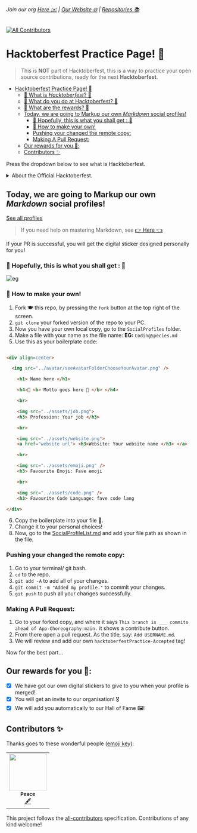 ###### Join our org [Here ✉️](https://github.com/App-Choreography/Get-An-Invite/issues/new?assignees=CodingSpecies&labels=Organisation+Invite%21+%F0%9F%93%A8&template=please-can-i-join-this-organisation------.md&title=Please+Can+I+Join+This+Organisation%3F+%F0%9F%A5%BA%F0%9F%99%8F") | [Our Website 🌐](https://app-choreography.github.io/) | [Repositories 📚](https://github.com/orgs/App-Choreography/repositories)
<!-- ALL-CONTRIBUTORS-BADGE:START - Do not remove or modify this section -->
[![All Contributors](https://img.shields.io/badge/all_contributors-1-orange.svg?style=flat-square)](#contributors-)
<!-- ALL-CONTRIBUTORS-BADGE:END -->

# Hacktoberfest Practice Page! 📃

> This is **NOT** part of Hacktoberfest, this is a way to practice your open source contributions, ready for the next **Hacktoberfest**.
- [Hacktoberfest Practice Page! 📃](#hacktoberfest-practice-page-)
    - [💬 What is *Hacktoberfest*? 💬](#-what-is-hacktoberfest-)
    - [💬 What do you do at Hacktoberfest? 💬](#-what-do-you-do-at-hacktoberfest-)
    - [💬 What are the rewards? 💬](#-what-are-the-rewards-)
  - [Today, we are going to Markup our own *Markdown* social profiles!](#today-we-are-going-to-markup-our-own-markdown-social-profiles)
    - [🤞 Hopefully, this is what you shall get : 🤞](#-hopefully-this-is-what-you-shall-get--)
    - [🧾 How to make your own!](#-how-to-make-your-own)
    - [Pushing your changed the remote copy:](#pushing-your-changed-the-remote-copy)
    - [Making A Pull Request:](#making-a-pull-request)
  - [Our rewards for you 🥇:](#our-rewards-for-you-)
  - [Contributors ✨](#contributors-)

Press the dropdown below to see what is Hacktoberfest.
<details close>
    <summary> About the Official Hacktoberfest. </summary> 

### 💬 What is *Hacktoberfest*? 💬
Hacktoberfest is a celebration 🎊 of contributing to open source at Github! Every year, on the month of October, this event begins. 

### 💬 What do you do at Hacktoberfest? 💬
For the repos that have signed up to Hacktoberfest, you can contribute to and make a pr, to hope for a **Hacktoberfest-Accepted** tag on your PR. Once you have `4` valid PR's, you have completed Hacktoberfest!

### 💬 What are the rewards? 💬
Once all 4 valid PR's are completed, you will get the option for some c😎😎l *swag* or the option to plant a tree 🌲. But the best reward is... you have learned open source 🤗.

</details>

## Today, we are going to Markup our own *Markdown* social profiles!

[See all profiles](./SocialProfileList.md)

> If you need help on mastering Markdown, see [👉 Here 👈](https://www.markdownguide.org/)

If your PR is successful, you will get the digital sticker designed personally for you!
### 🤞 Hopefully, this is what you shall get : 🤞

![eg](https://user-images.githubusercontent.com/70807500/155803634-4b4b2236-5304-4810-9919-a120f53136ec.png)

### 🧾 How to make your own!

1. Fork 🍽️ this repo, by pressing the `fork` button at the top right of the screen.
2. `git clone` your forked version of the repo to your PC.
3. Now you have your own local copy, go to the `SocialProfiles` folder.
4. Make a file with your name as the file name:
**EG:**
`CodingSpecies.md`
5. Use this as your boilerplate code:

```html 

<div align=center>

  <img src="../avatar/seeAvatarFolderChooseYourAvatar.png" />

    <h1> Name here </h1>

    <h4>💭 <b> Motto goes here 💭 </b> </h4>

    <br>

    <img src="../assets/job.png">
    <h3> Profession: Your job </h3>

    <br>

    <img src="../assets/website.png">
    <a href="website url"> <h3>Website: Your website name </h3> </a>

    <br>

    <img src="../assets/emoji.png" />
    <h3> Favourite Emoji: Fave emoji

    <br>

    <img src="../assets/code.png" />
    <h3> Favourite Code Language: fave code lang

</div> 

```
6. Copy the boilerplate into your file 📂.
7. Change it to your personal choices!
8. Now, go to the [SocialProfileList.md](./SocialProfileList.md) and add your file path as shown in the file.

### Pushing your changed the remote copy:

1. Go to your terminal/ git bash.
2. `cd` to the repo.
3. `git add -A` to add all of your changes.
4. `git commit -m "Added my profile."` to commit your changes.
5. `git push` to push all your changes successfully.

### Making A Pull Request: 
1. Go to your forked copy, and where it says `This branch is ___ commits ahead of App-Choreography:main.` it shows a contribute button.
2. From there open a pull request. As the title, say: `Add USERNAME.md`.
3. We will review and add our own `hacktoberfestPractice-Accepted` tag!

Now for the best part...

## Our rewards for you 🥇:

- [x] We have got our own digital stickers to give to you when your profile is merged!
- [x] You will get an invite to our organisation! 🎖️
- [x] We will add you automatically to our Hall of Fame 🖼️!

## Contributors ✨

Thanks goes to these wonderful people ([emoji key](https://allcontributors.org/docs/en/emoji-key)):

<!-- ALL-CONTRIBUTORS-LIST:START - Do not remove or modify this section -->
<!-- prettier-ignore-start -->
<!-- markdownlint-disable -->
<table>
  <tr>
    <td align="center"><a href="https://www.linkedin.com/in/peace-cyebukayire-b4a810187/"><img src="https://avatars.githubusercontent.com/u/55869293?v=4?s=100" width="100px;" alt=""/><br /><sub><b>Peace</b></sub></a><br /><a href="#content-Cyebukayire" title="Content">🖋</a></td>
  </tr>
</table>

<!-- markdownlint-restore -->
<!-- prettier-ignore-end -->

<!-- ALL-CONTRIBUTORS-LIST:END -->

This project follows the [all-contributors](https://github.com/all-contributors/all-contributors) specification. Contributions of any kind welcome!
